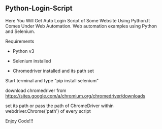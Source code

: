 ## Python-Login-Script
Here You Will Get Auto Login Script of Some Website Using Python.It Comes Under Web Automation.
Web automation examples using Python and Selenium.

Requirements

- Python v3

- Selenium installed

- Chromedriver installed and its path set

Start terminal and type "pip install selenium"

download chromedriver from https://sites.google.com/a/chromium.org/chromedriver/downloads

set its path or pass the path of ChromeDriver within webdriver.Chrome('path') of every script

Enjoy Code!!!
